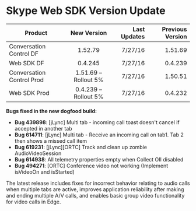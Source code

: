 # Skype Web SDK Version Update

| Product        | New Version           | Last Updates  |Previous Version
| ------------- |:-------------:| -----:|----------:|
| Conversation Control DF     | 1.52.79 | 7/27/16 |1.51.69
| Web SDK DF    | 0.4.245      |  7/27/16|0.4.239
| Conversation Control Prod | 1.51.69 – Rollout 5%     |   7/27/16|1.50.51
| Web SDK Prod| 0.4.239 – Rollout 5%|  7/27/16 |  0.4.232 |

**Bugs fixed in the new dogfood build:**
 
- **Bug 439898**: [jLync] Multi tab - incoming call toast doesn't cancel if accepted in another tab
- **Bug 614711**: [jLync] Multi tab - Receive an incoming call on tab1. Tab 2 then shows a missed call item
- **Bug 619231**: [jLync][ORTC] Track and clean up zombie AudioVideoSession
- **Bug 614938**: All telemetry properties empty when Collect OII disabled
- **Bug 494271**: [ORTC] Conference video not working (Implement isVideoOn and isStarted)
 
The latest release includes fixes for incorrect behavior relating to audio calls when multiple tabs are active, improves application reliability after making and ending multiple A/V calls, and enables basic group video functionality for video calls in Edge.
